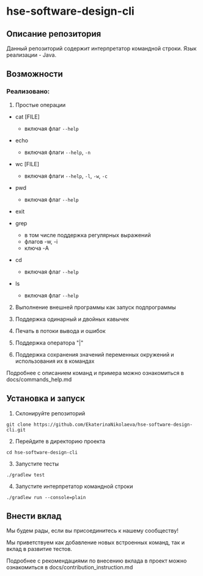 # hse-software-design-cli

## Описание репозитория

Данный репозиторий содержит интерпретатор командной строки. Язык реализации - Java.

## Возможности

### Реализовано:

1. Простые операции

* cat [FILE]

    * включая флаг `--help`

* echo

    * включая флаги `--help`, `-n`

* wc [FILE]

    * включая флаги `--help`, `-l`, `-w`, `-c`

* pwd

    * включая флаг `--help`

* exit

* grep
  * в том числе поддержка регулярных выражений
  * флагов -w, -i
  * ключа -A
   
* cd

  * включая флаг `--help`
  
* ls

  * включая флаг `--help`


2. Выполнение внешней программы как запуск подпрограммы

3. Поддержка одинарный и двойных кавычек

4. Печать в потоки вывода и ошибок

5. Поддержка оператора "|"

6. Поддержка сохранения значений переменных окружений и использования их в командах

Подробнее с описанием команд и примера можно ознакомиться в docs/commands_help.md

## Установка и запуск

1. Склонируйте репозиторий

```
git clone https://github.com/EkaterinaNikolaeva/hse-software-design-cli.git
```

2. Перейдите в директорию проекта

```
cd hse-software-design-cli
```
3. Запустите тесты

```
./gradlew test
```
4. Запустите интерпретатор командной строки

```
./gradlew run --console=plain
```

## Внести вклад

Мы будем рады, если вы присоединитесь к нашему сообществу!

Мы приветствуем как добавление новых встроенных команд, так и вклад в развитие тестов.

Подробнее с рекомендациями по внесению вклада в проект можно ознакомиться в docs/contribution_instruction.md
